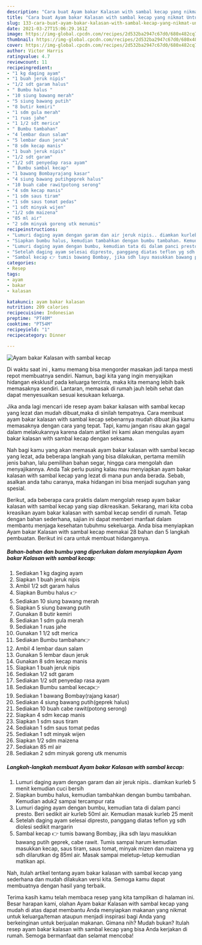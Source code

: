 ```yaml
---
description: "Cara buat Ayam bakar Kalasan with sambal kecap yang nikmat Untuk Jualan"
title: "Cara buat Ayam bakar Kalasan with sambal kecap yang nikmat Untuk Jualan"
slug: 133-cara-buat-ayam-bakar-kalasan-with-sambal-kecap-yang-nikmat-untuk-jualan
date: 2021-03-27T15:06:29.161Z
image: https://img-global.cpcdn.com/recipes/2d532ba2947c67d0/680x482cq70/ayam-bakar-kalasan-with-sambal-kecap-foto-resep-utama.jpg
thumbnail: https://img-global.cpcdn.com/recipes/2d532ba2947c67d0/680x482cq70/ayam-bakar-kalasan-with-sambal-kecap-foto-resep-utama.jpg
cover: https://img-global.cpcdn.com/recipes/2d532ba2947c67d0/680x482cq70/ayam-bakar-kalasan-with-sambal-kecap-foto-resep-utama.jpg
author: Victor Harris
ratingvalue: 4.7
reviewcount: 11
recipeingredient:
- "1 kg daging ayam"
- "1 buah jeruk nipis"
- "1/2 sdt garam halus"
- " Bumbu halus "
- "10 siung bawang merah"
- "5 siung bawang putih"
- "8 butir kemiri"
- "1 sdm gula merah"
- "1 ruas jahe"
- "1 1/2 sdt merica"
- " Bumbu tambahan"
- "4 lembar daun salam"
- "5 lembar daun jeruk"
- "8 sdm kecap manis"
- "1 buah jeruk nipis"
- "1/2 sdt garam"
- "1/2 sdt penyedap rasa ayam"
- " Bumbu sambal kecap"
- "1 bawang Bombayrajang kasar"
- "4 siung bawang putihgeprek halus"
- "10 buah cabe rawitpotong serong"
- "4 sdm kecap manis"
- "1 sdm saus tiram"
- "1 sdm saus tomat pedas"
- "1 sdt minyak wijen"
- "1/2 sdm maizena"
- "85 ml air"
- "2 sdm minyak goreng utk menumis"
recipeinstructions:
- "Lumuri daging ayam dengan garam dan air jeruk nipis.. diamkan kurleb 5 menit kemudian cuci bersih"
- "Siapkan bumbu halus, kemudian tambahkan dengan bumbu tambahan. Kemudian aduk2 sampai tercampur rata"
- "Lumuri daging ayam dengan bumbu, kemudian tata di dalam panci presto. Beri sedikit air kurleb 50ml air. Kemudian masak kurleb 25 menit"
- "Setelah daging ayam selesai dipresto, panggang diatas teflon yg sdh diolesi sedikit margarin"
- "Sambal kecap 👉 tumis bawang Bombay, jika sdh layu masukkan bawang putih geprek, cabe rawit. Tumis sampai harum kemudian masukkan kecap, saus tiram, saus tomat, minyak mizen dan maizena yg sdh dilarutkan dg 85ml air. Masak sampai meletup-letup kemudian matikan api."
categories:
- Resep
tags:
- ayam
- bakar
- kalasan

katakunci: ayam bakar kalasan 
nutrition: 209 calories
recipecuisine: Indonesian
preptime: "PT40M"
cooktime: "PT54M"
recipeyield: "1"
recipecategory: Dinner

---
```



![Ayam bakar Kalasan with sambal kecap](https://img-global.cpcdn.com/recipes/2d532ba2947c67d0/680x482cq70/ayam-bakar-kalasan-with-sambal-kecap-foto-resep-utama.jpg)

Di waktu  saat ini , kamu memang bisa mengorder masakan jadi tanpa mesti repot membuatnya sendiri. Namun, bagi kita yang ingin menyajikan hidangan eksklusif pada keluarga tercinta, maka kita memang lebih baik memasaknya sendiri. Lantaran, memasak di rumah jauh lebih sehat dan dapat menyesuaikan sesuai kesukaan keluarga.

Jika anda lagi mencari ide resep ayam bakar kalasan with sambal kecap yang lezat dan mudah dibuat,maka di sinilah tempatnya. Cara membuat ayam bakar kalasan with sambal kecap  sebenarnya mudah dibuat jika kamu memasaknya dengan cara yang tepat. Tapi, kamu jangan risau akan gagal dalam melakukannya 
karena dalam artikel ini kami akan mengulas ayam bakar kalasan with sambal kecap dengan seksama.  



Nah bagi kamu yang akan memasak ayam bakar kalasan with sambal kecap yang lezat, ada beberapa langkah yang bisa dilakukan, pertama memilih jenis bahan, lalu pemilihan bahan segar, hingga cara mengolah dan menyajikannya. Anda Tak perlu pusing kalau mau menyiapkan ayam bakar kalasan with sambal kecap yang lezat di mana pun anda berada. Sebab, asalkan anda  tahu caranya, maka hidangan ini bisa menjadi suguhan yang spesial.

Berikut, ada beberapa cara praktis  dalam mengolah resep ayam bakar kalasan with sambal kecap yang siap dikreasikan. Sekarang, mari kita coba kreasikan ayam bakar kalasan with sambal kecap sendiri di rumah. Tetap dengan bahan sederhana, sajian ini dapat memberi manfaat dalam membantu menjaga kesehatan tubuhmu sekeluarga. Anda bisa menyiapkan Ayam bakar Kalasan with sambal kecap memakai 28 bahan dan 5 langkah pembuatan. Berikut ini cara untuk membuat hidangannya.

<!--inarticleads1-->

##### Bahan-bahan dan bumbu yang diperlukan dalam menyiapkan Ayam bakar Kalasan with sambal kecap:

1. Sediakan 1 kg daging ayam
1. Siapkan 1 buah jeruk nipis
1. Ambil 1/2 sdt garam halus
1. Siapkan  Bumbu halus 👉
1. Sediakan 10 siung bawang merah
1. Siapkan 5 siung bawang putih
1. Gunakan 8 butir kemiri
1. Sediakan 1 sdm gula merah
1. Sediakan 1 ruas jahe
1. Gunakan 1 1/2 sdt merica
1. Sediakan  Bumbu tambahan👉
1. Ambil 4 lembar daun salam
1. Gunakan 5 lembar daun jeruk
1. Gunakan 8 sdm kecap manis
1. Siapkan 1 buah jeruk nipis
1. Sediakan 1/2 sdt garam
1. Sediakan 1/2 sdt penyedap rasa ayam
1. Sediakan  Bumbu sambal kecap👉
1. Sediakan 1 bawang Bombay(rajang kasar)
1. Sediakan 4 siung bawang putih(geprek halus)
1. Sediakan 10 buah cabe rawit(potong serong)
1. Siapkan 4 sdm kecap manis
1. Siapkan 1 sdm saus tiram
1. Sediakan 1 sdm saus tomat pedas
1. Sediakan 1 sdt minyak wijen
1. Siapkan 1/2 sdm maizena
1. Sediakan 85 ml air
1. Sediakan 2 sdm minyak goreng utk menumis




<!--inarticleads2-->

##### Langkah-langkah membuat Ayam bakar Kalasan with sambal kecap:

1. Lumuri daging ayam dengan garam dan air jeruk nipis.. diamkan kurleb 5 menit kemudian cuci bersih
1. Siapkan bumbu halus, kemudian tambahkan dengan bumbu tambahan. Kemudian aduk2 sampai tercampur rata
1. Lumuri daging ayam dengan bumbu, kemudian tata di dalam panci presto. Beri sedikit air kurleb 50ml air. Kemudian masak kurleb 25 menit
1. Setelah daging ayam selesai dipresto, panggang diatas teflon yg sdh diolesi sedikit margarin
1. Sambal kecap 👉 tumis bawang Bombay, jika sdh layu masukkan bawang putih geprek, cabe rawit. Tumis sampai harum kemudian masukkan kecap, saus tiram, saus tomat, minyak mizen dan maizena yg sdh dilarutkan dg 85ml air. Masak sampai meletup-letup kemudian matikan api.




Nah, itulah artikel tentang  ayam bakar kalasan with sambal kecap  yang sederhana dan mudah dilakukan versi kita. Semoga kamu dapat membuatnya dengan hasil yang terbaik. 

Terima kasih kamu telah membaca resep yang kita tampilkan di halaman ini. Besar harapan kami, olahan  Ayam bakar Kalasan with sambal kecap yang mudah di atas dapat membantu Anda menyiapkan makanan yang nikmat untuk keluarga/teman ataupun menjadi inspirasi bagi Anda yang berkeinginan untuk berjualan makanan. Gimana nih? Mudah bukan? Itulah resep ayam bakar kalasan with sambal kecap yang bisa Anda kerjakan di rumah. Semoga bermanfaat dan selamat mencoba!

